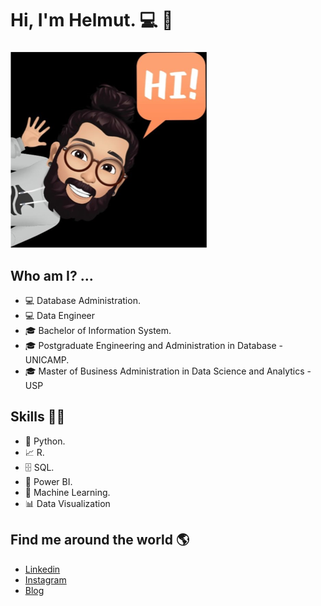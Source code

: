  # **Hi, I'm Helmut**. 💻 👋  
###  
![GitHub Logo](Helmut.PNG)

## Who am I? ...

* 💻 Database Administration.
* 💻 Data Engineer
* 🎓 Bachelor of Information System.
* 🎓 Postgraduate Engineering and Administration in Database - UNICAMP.
* 🎓 Master of Business Administration in Data Science and Analytics - USP
## Skills 👩‍💻

* 🐍 Python.
* 📈 R.
* 🗄 SQL.
* 🧮 Power BI.
* 🔮 Machine Learning. 
* 📊 Data Visualization

## Find me around the world :earth_americas:

*  [Linkedin]( https://www.linkedin.com/in/helmutmadeiro/)
*  [Instagram]( https://www.instagram.com/helmutmadeiro/)
*  [Blog](http://dbaadministrator.blogspot.com/)
